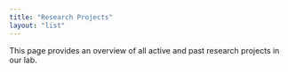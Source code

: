 ```yaml
---
title: "Research Projects"
layout: "list"
---
```

This page provides an overview of all active and past research projects in our lab.